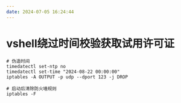 ```yaml
---
date: 2024-07-05 16:24:44
---
```


# vshell绕过时间校验获取试用许可证

```
# 伪造时间
timedatectl set-ntp no
timedatectl set-time "2024-08-22 00:00:00"
iptables -A OUTPUT -p udp --dport 123 -j DROP

# 启动后清除防火墙规则
iptables -F
```